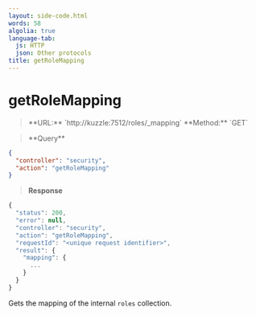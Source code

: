 ```yaml
---
layout: side-code.html
words: 58
algolia: true
language-tab:
  js: HTTP
  json: Other protocols
title: getRoleMapping
---
```



# getRoleMapping



<blockquote class="js">
<p>
**URL:** `http://kuzzle:7512/roles/_mapping`  
**Method:** `GET`
</p>
</blockquote>

<blockquote class="json">
<p>
**Query**
</p>
</blockquote>

```json
{
  "controller": "security",
  "action": "getRoleMapping"
}
```

>**Response**

```javascript
{
  "status": 200,                     
  "error": null,                     
  "controller": "security",
  "action": "getRoleMapping",
  "requestId": "<unique request identifier>",
  "result": {
    "mapping": {
      ...
    }
  }
}
```

Gets the mapping of the internal `roles` collection.
